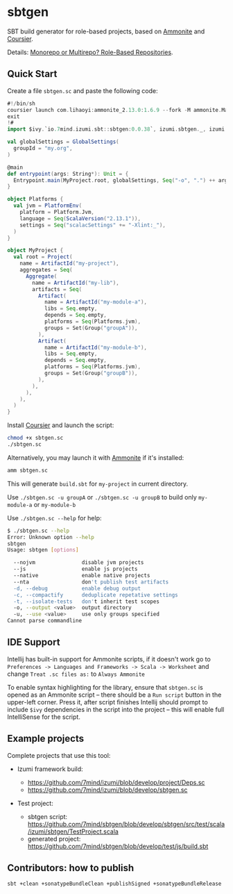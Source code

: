 # sbtgen

SBT build generator for role-based projects, based on [Ammonite](https://ammonite.io) and [Coursier](https://get-coursier.io/).

Details: [Monorepo or Multirepo? Role-Based Repositories](https://blog.7mind.io/role-based-repositories.html).

## Quick Start

Create a file `sbtgen.sc` and paste the following code:

```scala
#!/bin/sh
coursier launch com.lihaoyi:ammonite_2.13.0:1.6.9 --fork -M ammonite.Main -- sbtgen.sc $*
exit
!#
import $ivy.`io.7mind.izumi.sbt::sbtgen:0.0.38`, izumi.sbtgen._, izumi.sbtgen.model._

val globalSettings = GlobalSettings(
  groupId = "my.org",
)

@main
def entrypoint(args: String*): Unit = {
  Entrypoint.main(MyProject.root, globalSettings, Seq("-o", ".") ++ args)
}

object Platforms {
  val jvm = PlatformEnv(
    platform = Platform.Jvm,
    language = Seq(ScalaVersion("2.13.1")),
    settings = Seq("scalacSettings" += "-Xlint:_"),
  )
}

object MyProject {
  val root = Project(
    name = ArtifactId("my-project"),
    aggregates = Seq(
      Aggregate(
        name = ArtifactId("my-lib"),
        artifacts = Seq(
          Artifact(
            name = ArtifactId("my-module-a"),
            libs = Seq.empty,
            depends = Seq.empty,
            platforms = Seq(Platforms.jvm),
            groups = Set(Group("groupA")),
          ),
          Artifact(
            name = ArtifactId("my-module-b"),
            libs = Seq.empty,
            depends = Seq.empty,
            platforms = Seq(Platforms.jvm),
            groups = Set(Group("groupB")),
          ),
        ),
      ),
    ),
  )
}
```

Install [Coursier](https://get-coursier.io) and launch the script:

```bash
chmod +x sbtgen.sc
./sbtgen.sc
```

Alternatively, you may launch it with [Ammonite](https://ammonite.io) if it's installed:

```bash
amm sbtgen.sc
```

This will generate `build.sbt` for `my-project` in current directory.

Use `./sbtgen.sc -u groupA` or `./sbtgen.sc -u groupB` to build only `my-module-a` or `my-module-b`

Use `./sbtgen.sc --help` for help:

```bash
$ ./sbtgen.sc --help
Error: Unknown option --help
sbtgen
Usage: sbtgen [options]

  --nojvm               disable jvm projects
  --js                  enable js projects
  --native              enable native projects
  --nta                 don't publish test artifacts
  -d, --debug           enable debug output
  -c, --compactify      deduplicate repetative settings
  -t, --isolate-tests   don't inherit test scopes
  -o, --output <value>  output directory
  -u, --use <value>     use only groups specified
Cannot parse commandline
```

## IDE Support

Intellij has built-in support for Ammonite scripts, if it doesn't work go to `Preferences -> Languages and Frameworks -> Scala -> Worksheet` and change `Treat .sc files as:` to `Always Ammonite`

To enable syntax highlighting for the library, ensure that `sbtgen.sc` is opened as an Ammonite script – there should be a `Run script` button in the upper-left corner. Press it, after script finishes Intellij should prompt to include `$ivy` dependencies in the script into the project – this will enable full IntelliSense for the script.

## Example projects

Complete projects that use this tool:

* Izumi framework build:
  * https://github.com/7mind/izumi/blob/develop/project/Deps.sc
  * https://github.com/7mind/izumi/blob/develop/sbtgen.sc
  
* Test project:
  * sbtgen script: https://github.com/7mind/sbtgen/blob/develop/sbtgen/src/test/scala/izumi/sbtgen/TestProject.scala
  * generated project: https://github.com/7mind/sbtgen/blob/develop/test/js/build.sbt

## Contributors: how to publish

```bash
sbt +clean +sonatypeBundleClean +publishSigned +sonatypeBundleRelease
```
